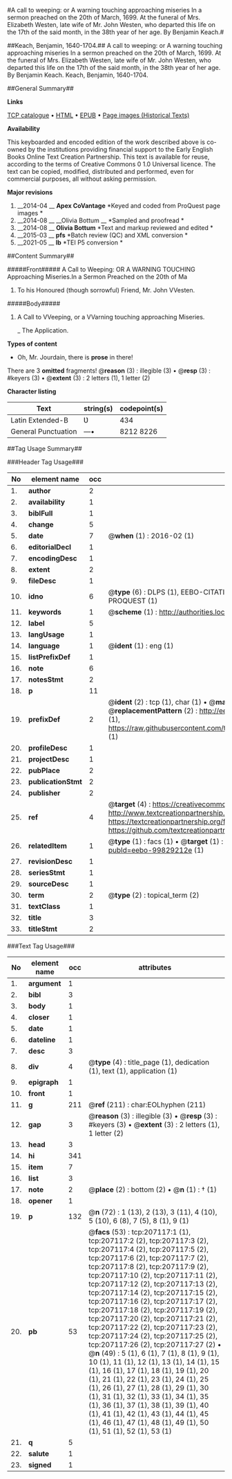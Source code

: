 #A call to weeping: or A warning touching approaching miseries In a sermon preached on the 20th of March, 1699. At the funeral of Mrs. Elizabeth Westen, late wife of Mr. John Westen, who departed this life on the 17th of the said month, in the 38th year of her age. By Benjamin Keach.#

##Keach, Benjamin, 1640-1704.##
A call to weeping: or A warning touching approaching miseries In a sermon preached on the 20th of March, 1699. At the funeral of Mrs. Elizabeth Westen, late wife of Mr. John Westen, who departed this life on the 17th of the said month, in the 38th year of her age. By Benjamin Keach.
Keach, Benjamin, 1640-1704.

##General Summary##

**Links**

[TCP catalogue](http://www.ota.ox.ac.uk/tcp/)  • 
[HTML](http://tei.it.ox.ac.uk/tcp/Texts-HTML/free/B25/B25417.html)  • 
[EPUB](http://tei.it.ox.ac.uk/tcp/Texts-EPUB/free/B25/B25417.epub) • 
[Page images (Historical Texts)](https://historicaltexts.jisc.ac.uk/eebo-99829212e)

**Availability**

This keyboarded and encoded edition of the work described above is co-owned by the
    institutions providing financial support to the Early English Books Online Text Creation
    Partnership. This text is available for reuse, according to the terms of  Creative Commons 0 1.0 Universal
    licence. The text can be copied, modified, distributed and performed, even for commercial
    purposes, all without asking permission.

**Major revisions**

1. __2014-04 __ __Apex CoVantage__ *Keyed and coded from ProQuest page images *
1. __2014-08 __ __Olivia Bottum __ *Sampled and proofread *
1. __2014-08 __ __Olivia Bottum__ *Text and markup reviewed and edited *
1. __2015-03 __ __pfs__ *Batch review (QC) and XML conversion *
1. __2021-05 __ __lb__ *TEI P5 conversion *

##Content Summary##

#####Front#####
A Call to Weeping: OR A WARNING TOUCHING Approaching Miseries.In a Sermon Preached on the 20th of Ma
1. To his Honoured (though sorrowful) Friend, Mr. John VVesten.

#####Body#####

1. A Call to VVeeping, or a VVarning touching approaching Miseries.

    _ The Application.

**Types of content**

  * Oh, Mr. Jourdain, there is **prose** in there!

There are 3 **omitted** fragments! 
 @__reason__ (3) : illegible (3)  •  @__resp__ (3) : #keyers (3)  •  @__extent__ (3) : 2 letters (1), 1 letter (2)

**Character listing**


|Text|string(s)|codepoint(s)|
|---|---|---|
|Latin Extended-B|Ʋ|434|
|General Punctuation|—•|8212 8226|

##Tag Usage Summary##

###Header Tag Usage###

|No|element name|occ|attributes|
|---|---|---|---|
|1.|__author__|2||
|2.|__availability__|1||
|3.|__biblFull__|1||
|4.|__change__|5||
|5.|__date__|7| @__when__ (1) : 2016-02 (1)|
|6.|__editorialDecl__|1||
|7.|__encodingDesc__|1||
|8.|__extent__|2||
|9.|__fileDesc__|1||
|10.|__idno__|6| @__type__ (6) : DLPS (1), EEBO-CITATION (1), VID (1), EEBO-PROQUEST (1), STC (1), PROQUEST (1)|
|11.|__keywords__|1| @__scheme__ (1) : http://authorities.loc.gov/ (1)|
|12.|__label__|5||
|13.|__langUsage__|1||
|14.|__language__|1| @__ident__ (1) : eng (1)|
|15.|__listPrefixDef__|1||
|16.|__note__|6||
|17.|__notesStmt__|2||
|18.|__p__|11||
|19.|__prefixDef__|2| @__ident__ (2) : tcp (1), char (1)  •  @__matchPattern__ (2) : ([0-9\-]+):([0-9IVX]+) (1), (.+) (1)  •  @__replacementPattern__ (2) : http://eebo.chadwyck.com/downloadtiff?vid=$1&page=$2 (1), https://raw.githubusercontent.com/textcreationpartnership/Texts/master/tcpchars.xml#$1 (1)|
|20.|__profileDesc__|1||
|21.|__projectDesc__|1||
|22.|__pubPlace__|2||
|23.|__publicationStmt__|2||
|24.|__publisher__|2||
|25.|__ref__|4| @__target__ (4) : https://creativecommons.org/publicdomain/zero/1.0/ (1), http://www.textcreationpartnership.org/docs/. (1), https://textcreationpartnership.org/faq/#faq05 (1), https://github.com/textcreationpartnership (1)|
|26.|__relatedItem__|1| @__type__ (1) : facs (1)  •  @__target__ (1) : https://data.historicaltexts.jisc.ac.uk/view?pubId=eebo-99829212e (1)|
|27.|__revisionDesc__|1||
|28.|__seriesStmt__|1||
|29.|__sourceDesc__|1||
|30.|__term__|2| @__type__ (2) : topical_term (2)|
|31.|__textClass__|1||
|32.|__title__|3||
|33.|__titleStmt__|2||


###Text Tag Usage###

|No|element name|occ|attributes|
|---|---|---|---|
|1.|__argument__|1||
|2.|__bibl__|3||
|3.|__body__|1||
|4.|__closer__|1||
|5.|__date__|1||
|6.|__dateline__|1||
|7.|__desc__|3||
|8.|__div__|4| @__type__ (4) : title_page (1), dedication (1), text (1), application (1)|
|9.|__epigraph__|1||
|10.|__front__|1||
|11.|__g__|211| @__ref__ (211) : char:EOLhyphen (211)|
|12.|__gap__|3| @__reason__ (3) : illegible (3)  •  @__resp__ (3) : #keyers (3)  •  @__extent__ (3) : 2 letters (1), 1 letter (2)|
|13.|__head__|3||
|14.|__hi__|341||
|15.|__item__|7||
|16.|__list__|3||
|17.|__note__|2| @__place__ (2) : bottom (2)  •  @__n__ (1) : † (1)|
|18.|__opener__|1||
|19.|__p__|132| @__n__ (72) : 1 (13), 2 (13), 3 (11), 4 (10), 5 (10), 6 (8), 7 (5), 8 (1), 9 (1)|
|20.|__pb__|53| @__facs__ (53) : tcp:207117:1 (1), tcp:207117:2 (2), tcp:207117:3 (2), tcp:207117:4 (2), tcp:207117:5 (2), tcp:207117:6 (2), tcp:207117:7 (2), tcp:207117:8 (2), tcp:207117:9 (2), tcp:207117:10 (2), tcp:207117:11 (2), tcp:207117:12 (2), tcp:207117:13 (2), tcp:207117:14 (2), tcp:207117:15 (2), tcp:207117:16 (2), tcp:207117:17 (2), tcp:207117:18 (2), tcp:207117:19 (2), tcp:207117:20 (2), tcp:207117:21 (2), tcp:207117:22 (2), tcp:207117:23 (2), tcp:207117:24 (2), tcp:207117:25 (2), tcp:207117:26 (2), tcp:207117:27 (2)  •  @__n__ (49) : 5 (1), 6 (1), 7 (1), 8 (1), 9 (1), 10 (1), 11 (1), 12 (1), 13 (1), 14 (1), 15 (1), 16 (1), 17 (1), 18 (1), 19 (1), 20 (1), 21 (1), 22 (1), 23 (1), 24 (1), 25 (1), 26 (1), 27 (1), 28 (1), 29 (1), 30 (1), 31 (1), 32 (1), 33 (1), 34 (1), 35 (1), 36 (1), 37 (1), 38 (1), 39 (1), 40 (1), 41 (1), 42 (1), 43 (1), 44 (1), 45 (1), 46 (1), 47 (1), 48 (1), 49 (1), 50 (1), 51 (1), 52 (1), 53 (1)|
|21.|__q__|5||
|22.|__salute__|1||
|23.|__signed__|1||
